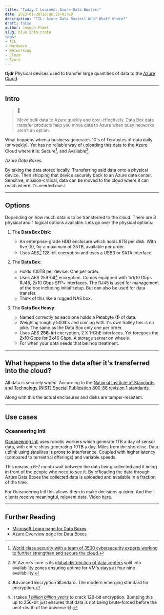 ```yaml
---
title: "Today I Learned: Azure Data Box(es)"
date: 2023-01-20T16:06:55+01:00
description: "TIL: Azure Data Box(es) Who? What? Where?"
draft: false
author: Joseph Fleet
slug: blue.info.crate
tags:
- TIL
- Hardware
- Networking
- Cloud
- Azure
---
```


**tl;dr** Physical devices used to transfer large quantities of data to the [Azure Cloud](https://azure.microsoft.com/en-gb).

---

## Intro

> 📖
>
> Move bulk data to Azure quickly and cost-effectively. Data Box data transfer products help you move data to Azure when busy networks aren’t an option.

What happens when a business generates 10's of Terabytes of data daily (or weekly). Yet has no reliable way of uploading this data to the Azure Cloud where it is: Secure[^1], and Available[^2].

*Azure Data Boxes.*

By taking the data stored locally. Transferring said data onto a physical device. Then shipping that device securely back to an Azure data center. Sensitive, mission-critical, data can be moved to the cloud where it can reach where it's needed most.

---

## Options

Depending on how much data is to be transferred to the cloud. There are 3 physical and 1 logical options available. Lets go over the physical options:

1. The **Data Box Disk**: 
    - An enterprise-grade HDD enclosure which holds 8TB per disk. 
    With five (5), for a maximum of 35TB, available per order. 
    - Uses AES[^3] 128-bit encryption and uses a USB3 or SATA interface.

2. The **Data Box**: 
    - Holds 100TB per device. One per order.
    - Uses AES 256-bit[^4] encryption. Comes equipped with 1x1/10 Gbps RJ45, 2x10 Gbps SFP+ interfaces. The RJ45 is used for management of the box including initial setup. But can also be used for data transfer. 
    - Think of this like a rugged NAS box.

3. The **Data Box Heavy**: 
    - Named correctly as each one holds a Petabyte **(!)** of data.
    - Weighing roughly 500lbs and coming with it's own trolley this is no joke. The same as the Data Box only one per order. 
    - Uses AES **256-bit** encryption, 2 X 1-GbE interfaces. Yet foregoes the 2x10 Gbps for 2x40 Gbps. A storage server on wheels. 
    - For when your data needs that bellhop treatment.

---

## What happens to the data after it's transferred into the cloud?
All data is securely wiped. According to the [National Institute of Standards and Technology (NIST) Special Publication 800-88 revision 1 standards](https://nvlpubs.nist.gov/nistpubs/specialpublications/nist.sp.800-88r1.pdf).

Along with this the actual enclosures and disks are tamper-resistant.

---

## Use cases
### Oceaneering Intl

[Oceaneering Intl](https://www.oceaneering.com/) uses robotic workers which generate 1TB a day of sensor data, with entire ships generating 10TB a day.
Miles from the shoreline. Data uplink using satellites is prone to interference. 
Coupled with higher latency (compared to terrestrial offerings) and variable speeds.

This means a 6-7 month wait between the data being collected and it being in front of the people who need to see it. By offloading the data through Azure Data Boxes the collected data is uploaded and available in a fraction of the time.

For Oceaneering Intl this allows them to make decisions quicker. And their clients receive meaningful, relevant data. Video [here](https://youtube.com/v/y0nGRHw3Zqc).

---
## Further Reading
- [Microsoft Learn page for Data Boxes](https://learn.microsoft.com/en-us/azure/databox/)
- [Azure Overview page for Data Boxes](https://azure.microsoft.com/en-gb/products/databox/data/#overview)

[^1]: [World class security with a team of 3500 cybersecurity experts working to further strengthen and secure the cloud.](https://azure.microsoft.com/en-gb/explore/security/)
[^2]: At Azure's core is its [global distribution of data centers](https://i2.wp.com/www.lineal.co.uk/wp-content/uploads/2017/09/azure-datacentre-map.png) split into availability zones ensuring uptime for VM's stays at four nine availability.
[^3]: **A**dvanced **E**ncryption **S**tandard. The modern emerging standard for encryption.
[^4]: It takes [*1 billion billion years*](https://www.eetimes.com/how-secure-is-aes-against-brute-force-attacks/#:~:text=So%2C%20how%20long%20does%20it%20take%20to%20crack%20128%2Dbit%20encryption%3F%201%20billion%20billion%20years.) to crack 128-bit encryption. Bumping this up to 256-bit just ensures that data is not being brute-forced before the heat-death of the universe 😅.